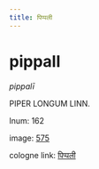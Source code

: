 ```yaml
---
title: पिप्पली
---
```


# pippalI

<i>pippalī</i>  <div n="P" /><bot>PIPER LONGUM LINN.</bot>

lnum: 162

image: [575](https://www.sanskrit-lexicon.uni-koeln.de/scans/csl-apidev/servepdf.php?dict=snp&page=575)

cologne link: [पिप्पली](https://sanskrit-lexicon.uni-koeln.de/scans/csl-apidev/getword.php?dict=snp&key=पिप्पली)

